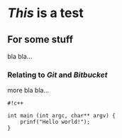 # ***This*** is a **test** #

## For some **stuff** ##
bla bla...

### Relating to *Git* and *Bitbucket* ###
more bla bla...


```
#!c++

int main (int argc, char** argv) {
    prinf("Hello world!");
}
```